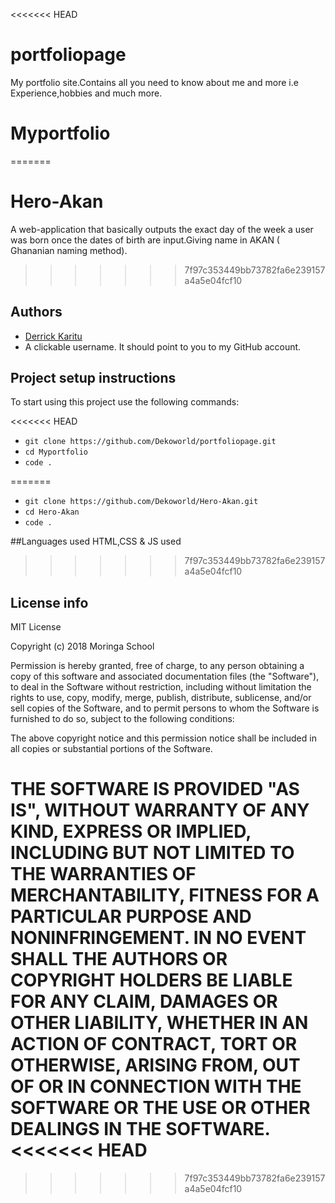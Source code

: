 <<<<<<< HEAD
# portfoliopage
My portfolio site.Contains all you need to know about me and more i.e Experience,hobbies and much more.
# Myportfolio
=======
# Hero-Akan
A web-application that basically outputs the exact day of the week a user was born once 
the dates of  birth are input.Giving name in AKAN ( Ghananian naming method).
>>>>>>> 7f97c353449bb73782fa6e239157a4a5e04fcf10

## Authors
- [Derrick Karitu](https://github.com/Dekoworld)
- A clickable username. It should point to you to my GitHub account. 

## Project setup instructions
To start using this project use the following commands:

<<<<<<< HEAD
- `git clone https://github.com/Dekoworld/portfoliopage.git`
- `cd Myportfolio`
- `code .`

=======
- `git clone https://github.com/Dekoworld/Hero-Akan.git`
- `cd Hero-Akan`
- `code .`

##Languages used
HTML,CSS & JS used

>>>>>>> 7f97c353449bb73782fa6e239157a4a5e04fcf10
## License info
MIT License

Copyright (c) 2018 Moringa School

Permission is hereby granted, free of charge, to any person obtaining a copy
of this software and associated documentation files (the "Software"), to deal
in the Software without restriction, including without limitation the rights
to use, copy, modify, merge, publish, distribute, sublicense, and/or sell
copies of the Software, and to permit persons to whom the Software is
furnished to do so, subject to the following conditions:

The above copyright notice and this permission notice shall be included in all
copies or substantial portions of the Software.

THE SOFTWARE IS PROVIDED "AS IS", WITHOUT WARRANTY OF ANY KIND, EXPRESS OR
IMPLIED, INCLUDING BUT NOT LIMITED TO THE WARRANTIES OF MERCHANTABILITY,
FITNESS FOR A PARTICULAR PURPOSE AND NONINFRINGEMENT. IN NO EVENT SHALL THE
AUTHORS OR COPYRIGHT HOLDERS BE LIABLE FOR ANY CLAIM, DAMAGES OR OTHER
LIABILITY, WHETHER IN AN ACTION OF CONTRACT, TORT OR OTHERWISE, ARISING FROM,
OUT OF OR IN CONNECTION WITH THE SOFTWARE OR THE USE OR OTHER DEALINGS IN THE
SOFTWARE.
<<<<<<< HEAD
=======

>>>>>>> 7f97c353449bb73782fa6e239157a4a5e04fcf10
